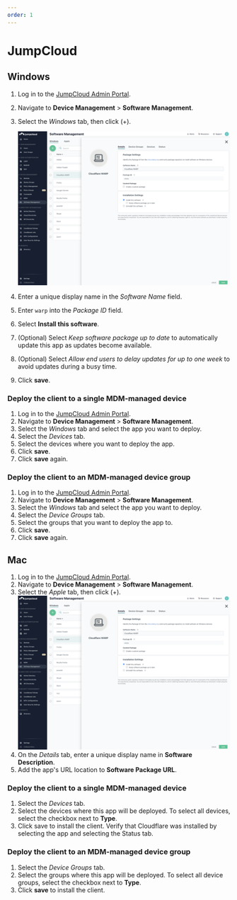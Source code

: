 ```yaml
---
order: 1
---
```


# JumpCloud

## Windows

1. Log in to the [JumpCloud Admin Portal](https://console.jumpcloud.com).
1. Navigate to **Device Management** > **Software Management**.
1. Select the *Windows* tab, then click (+).

    ![JumpCloud Software Management for Windows](../../../../../static/documentation/connections/jumpcloud.png)

1. Enter a unique display name in the *Software Name* field.
1. Enter `warp` into the *Package ID* field.
1. Select **Install this software**.
1. (Optional) Select *Keep software package up to date* to automatically update this app as updates become available.
1. (Optional) Select *Allow end users to delay updates for up to one week* to avoid updates during a busy time.
1. Click **save**.

### Deploy the client to a single MDM-managed device

1. Log in to the [JumpCloud Admin Portal](https://console.jumpcloud.com).
1. Navigate to **Device Management** > **Software Management**.
1. Select the *Windows* tab and select the app you want to deploy.
1. Select the *Devices* tab.
1. Select the devices where you want to deploy the app.
1. Click **save**.
1. Click **save** again.

### Deploy the client to an MDM-managed device group

1. Log in to the [JumpCloud Admin Portal](https://console.jumpcloud.com).
1. Navigate to **Device Management** > **Software Management**.
1. Select the *Windows* tab and select the app you want to deploy.
1. Select the *Device Groups* tab.
1. Select the groups that you want to deploy the app to.
1. Click **save**.
1. Click **save** again.

## Mac

1. Log in to the [JumpCloud Admin Portal](https://console.jumpcloud.com).
1. Navigate to **Device Management** > **Software Management**.
1. Select the *Apple* tab, then click (+).
    ![JumpCloud Software Management for Mac](../../../../../static/documentation/connections/jumpcloud.png)
1. On the *Details* tab, enter a unique display name in **Software Description**.
1. Add the app's URL location to **Software Package URL**.

### Deploy the client to a single MDM-managed device

1. Select the *Devices* tab.
1. Select the devices where this app will be deployed. To select all devices, select the checkbox next to **Type**.
1. Click save to install the client.
Verify that Cloudflare was installed by selecting the app and selecting the Status tab.

### Deploy the client to an MDM-managed device group

1. Select the *Device Groups* tab.
1. Select the groups where this app will be deployed. To select all device groups, select the checkbox next to **Type**.
1. Click **save** to install the client.

